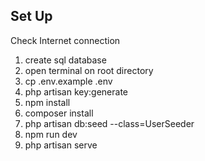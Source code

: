 ## Set Up
Check Internet connection

1. create sql database
2. open terminal on root directory
3. cp .env.example .env
4. php artisan key:generate
5. npm install
6. composer install
7. php artisan db:seed --class=UserSeeder
8. npm run dev
9. php artisan serve